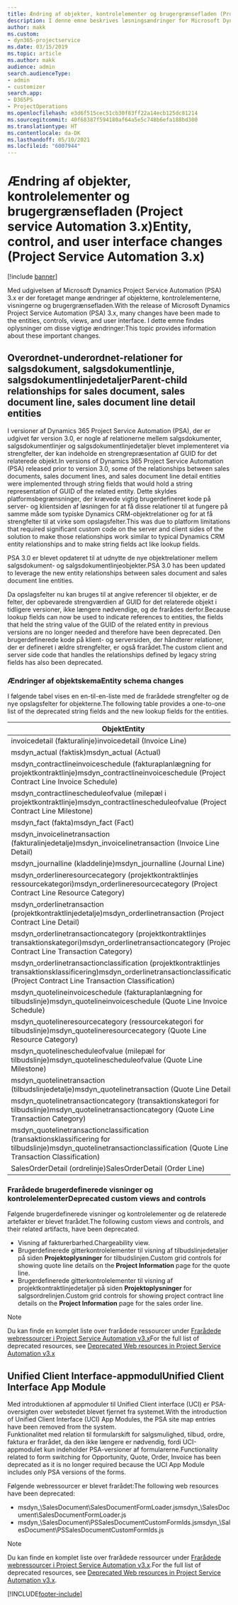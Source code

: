 ```yaml
---
title: Ændring af objekter, kontrolelementer og brugergrænsefladen (Project service Automation 3.x)
description: I denne emne beskrives løsningsændringer for Microsoft Dynamics Project Service Automation 3.x.
author: makk
ms.custom:
- dyn365-projectservice
ms.date: 03/15/2019
ms.topic: article
ms.author: makk
audience: admin
search.audienceType:
- admin
- customizer
search.app:
- D365PS
- ProjectOperations
ms.openlocfilehash: e3d6f515cec51cb30f83ff22a14ecb125dc81214
ms.sourcegitcommit: 40f68387f594180af64a5e5c748b6efa188bd300
ms.translationtype: HT
ms.contentlocale: da-DK
ms.lasthandoff: 05/10/2021
ms.locfileid: "6007944"
---
```

# <a name="entity-control-and-user-interface-changes-project-service-automation-3x"></a><span data-ttu-id="35a9e-103">Ændring af objekter, kontrolelementer og brugergrænsefladen (Project service Automation 3.x)</span><span class="sxs-lookup"><span data-stu-id="35a9e-103">Entity, control, and user interface changes (Project Service Automation 3.x)</span></span>

[!include [banner](../../includes/psa-now-project-operations.md)]


<span data-ttu-id="35a9e-104">Med udgivelsen af Microsoft Dynamics Project Service Automation (PSA) 3.x er der foretaget mange ændringer af objekterne, kontrolelementerne, visningerne og brugergrænsefladen.</span><span class="sxs-lookup"><span data-stu-id="35a9e-104">With the release of Microsoft Dynamics Project Service Automation (PSA) 3.x, many changes have been made to the entities, controls, views, and user interface.</span></span> <span data-ttu-id="35a9e-105">I dette emne findes oplysninger om disse vigtige ændringer:</span><span class="sxs-lookup"><span data-stu-id="35a9e-105">This topic provides information about these important changes.</span></span>

## <a name="parent-child-relationships-for-sales-document-sales-document-line-sales-document-line-detail-entities"></a><span data-ttu-id="35a9e-106">Overordnet-underordnet-relationer for salgsdokument, salgsdokumentlinje, salgsdokumentlinjedetaljer</span><span class="sxs-lookup"><span data-stu-id="35a9e-106">Parent-child relationships for sales document, sales document line, sales document line detail entities</span></span>
<span data-ttu-id="35a9e-107">I versioner af Dynamics 365 Project Service Automation (PSA), der er udgivet før version 3.0, er nogle af relationerne mellem salgsdokumenter, salgsdokumentlinjer og salgsdokumentlinjedetaljer blevet implementeret via strengfelter, der kan indeholde en strengrepræsentation af GUID for det relaterede objekt.</span><span class="sxs-lookup"><span data-stu-id="35a9e-107">In versions of Dynamics 365 Project Service Automation (PSA) released prior to version 3.0, some of the relationships between sales documents, sales document lines, and sales document line detail entities were implemented through string fields that would hold a string representation of GUID of the related entity.</span></span> <span data-ttu-id="35a9e-108">Dette skyldes platformsbegrænsninger, der krævede vigtig brugerdefineret kode på server- og klientsiden af løsningen for at få disse relationer til at fungere på samme måde som typiske Dynamics CRM-objektrelationer og for at få strengfelter til at virke som opslagsfelter.</span><span class="sxs-lookup"><span data-stu-id="35a9e-108">This was due to platform limitations that required significant custom code on the server and client sides of the solution to make those relationships work similar to typical Dynamics CRM entity relationships and to make string fields act like lookup fields.</span></span>

<span data-ttu-id="35a9e-109">PSA 3.0 er blevet opdateret til at udnytte de nye objektrelationer mellem salgsdokument- og salgsdokumentlinjeobjekter.</span><span class="sxs-lookup"><span data-stu-id="35a9e-109">PSA 3.0 has been updated to leverage the new entity relationships between sales document and sales document line entities.</span></span>

<span data-ttu-id="35a9e-110">Da opslagsfelter nu kan bruges til at angive referencer til objekter, er de felter, der opbevarede strengværdien af GUID for det relaterede objekt i tidligere versioner, ikke længere nødvendige, og de frarådes derfor.</span><span class="sxs-lookup"><span data-stu-id="35a9e-110">Because lookup fields can now be used to indicate references to entities, the fields that held the string value of the GUID of the related entity in previous versions are no longer needed and therefore have been deprecated.</span></span> <span data-ttu-id="35a9e-111">Den brugerdefinerede kode på klient- og serversiden, der håndterer relationer, der er defineret i ældre strengfelter, er også frarådet.</span><span class="sxs-lookup"><span data-stu-id="35a9e-111">The custom client and server side code that handles the relationships defined by legacy string fields has also been deprecated.</span></span>

### <a name="entity-schema-changes"></a><span data-ttu-id="35a9e-112">Ændringer af objektskema</span><span class="sxs-lookup"><span data-stu-id="35a9e-112">Entity schema changes</span></span>
<span data-ttu-id="35a9e-113">I følgende tabel vises en en-til-en-liste med de frarådede strengfelter og de nye opslagsfelter for objekterne.</span><span class="sxs-lookup"><span data-stu-id="35a9e-113">The following table provides a one-to-one list of the deprecated string fields and the new lookup fields for the entities.</span></span> 

 <span data-ttu-id="35a9e-114">Objekt</span><span class="sxs-lookup"><span data-stu-id="35a9e-114">Entity</span></span> |   <span data-ttu-id="35a9e-115">Frarådet felt (streng)</span><span class="sxs-lookup"><span data-stu-id="35a9e-115">Deprecated field (String)</span></span> | <span data-ttu-id="35a9e-116">Nyt felt (opslag)</span><span class="sxs-lookup"><span data-stu-id="35a9e-116">New field (Lookup)</span></span>
--- | --- | ---
<span data-ttu-id="35a9e-117">invoicedetail (fakturalinje)</span><span class="sxs-lookup"><span data-stu-id="35a9e-117">invoicedetail (Invoice Line)</span></span> |  <span data-ttu-id="35a9e-118">msdyn_contractline</span><span class="sxs-lookup"><span data-stu-id="35a9e-118">msdyn_contractline</span></span> |    <span data-ttu-id="35a9e-119">msdyn_contractlineid</span><span class="sxs-lookup"><span data-stu-id="35a9e-119">msdyn_contractlineid</span></span>
<span data-ttu-id="35a9e-120">msdyn_actual (faktisk)</span><span class="sxs-lookup"><span data-stu-id="35a9e-120">msdyn_actual (Actual)</span></span> | <span data-ttu-id="35a9e-121">msdyn_salescontractline</span><span class="sxs-lookup"><span data-stu-id="35a9e-121">msdyn_salescontractline</span></span> |   <span data-ttu-id="35a9e-122">msdyn_salescontractlineid</span><span class="sxs-lookup"><span data-stu-id="35a9e-122">msdyn_salescontractlineid</span></span>
<span data-ttu-id="35a9e-123">msdyn_contractlineinvoiceschedule (fakturaplanlægning for projektkontraktlinje)</span><span class="sxs-lookup"><span data-stu-id="35a9e-123">msdyn_contractlineinvoiceschedule (Project Contract Line Invoice Schedule)</span></span> |    <span data-ttu-id="35a9e-124">msdyn_contractline</span><span class="sxs-lookup"><span data-stu-id="35a9e-124">msdyn_contractline</span></span> |    <span data-ttu-id="35a9e-125">msdyn_contractlineid</span><span class="sxs-lookup"><span data-stu-id="35a9e-125">msdyn_contractlineid</span></span>
<span data-ttu-id="35a9e-126">msdyn_contractlinescheduleofvalue (milepæl i projektkontraktlinje)</span><span class="sxs-lookup"><span data-stu-id="35a9e-126">msdyn_contractlinescheduleofvalue (Project Contract Line Milestone)</span></span> |   <span data-ttu-id="35a9e-127">msdyn_contractline</span><span class="sxs-lookup"><span data-stu-id="35a9e-127">msdyn_contractline</span></span> |    <span data-ttu-id="35a9e-128">msdyn_contractlineid</span><span class="sxs-lookup"><span data-stu-id="35a9e-128">msdyn_contractlineid</span></span>
<span data-ttu-id="35a9e-129">msdyn_fact (fakta)</span><span class="sxs-lookup"><span data-stu-id="35a9e-129">msdyn_fact (Fact)</span></span> | <span data-ttu-id="35a9e-130">msdyn_salescontractline</span><span class="sxs-lookup"><span data-stu-id="35a9e-130">msdyn_salescontractline</span></span> |   <span data-ttu-id="35a9e-131">msdyn_salescontractlineid</span><span class="sxs-lookup"><span data-stu-id="35a9e-131">msdyn_salescontractlineid</span></span>
<span data-ttu-id="35a9e-132">msdyn_invoicelinetransaction (fakturalinjedetalje)</span><span class="sxs-lookup"><span data-stu-id="35a9e-132">msdyn_invoicelinetransaction (Invoice Line Detail)</span></span> | <span data-ttu-id="35a9e-133">msdyn_invoiceline</span><span class="sxs-lookup"><span data-stu-id="35a9e-133">msdyn_invoiceline</span></span> <br> <span data-ttu-id="35a9e-134">msdyn_salescontractline</span><span class="sxs-lookup"><span data-stu-id="35a9e-134">msdyn_salescontractline</span></span> | <span data-ttu-id="35a9e-135">msdyn_invoicelineid</span><span class="sxs-lookup"><span data-stu-id="35a9e-135">msdyn_invoicelineid</span></span> <br> <span data-ttu-id="35a9e-136">msdyn_salescontractlineid</span><span class="sxs-lookup"><span data-stu-id="35a9e-136">msdyn_salescontractlineid</span></span>
<span data-ttu-id="35a9e-137">msdyn_journalline (kladdelinje)</span><span class="sxs-lookup"><span data-stu-id="35a9e-137">msdyn_journalline (Journal Line)</span></span> |  <span data-ttu-id="35a9e-138">msdyn_salescontractline</span><span class="sxs-lookup"><span data-stu-id="35a9e-138">msdyn_salescontractline</span></span> |   <span data-ttu-id="35a9e-139">msdyn_salescontractlineid</span><span class="sxs-lookup"><span data-stu-id="35a9e-139">msdyn_salescontractlineid</span></span>
<span data-ttu-id="35a9e-140">msdyn_orderlineresourcecategory (projektkontraktlinjes ressourcekategori)</span><span class="sxs-lookup"><span data-stu-id="35a9e-140">msdyn_orderlineresourcecategory (Project Contract Line Resource Category)</span></span> | <span data-ttu-id="35a9e-141">msdyn_salescontractline</span><span class="sxs-lookup"><span data-stu-id="35a9e-141">msdyn_salescontractline</span></span> |   <span data-ttu-id="35a9e-142">msdyn_contractlineid</span><span class="sxs-lookup"><span data-stu-id="35a9e-142">msdyn_contractlineid</span></span>
<span data-ttu-id="35a9e-143">msdyn_orderlinetransaction (projektkontraktlinjedetalje)</span><span class="sxs-lookup"><span data-stu-id="35a9e-143">msdyn_orderlinetransaction (Project Contract Line Detail)</span></span> | <span data-ttu-id="35a9e-144">msdyn_salescontractline</span><span class="sxs-lookup"><span data-stu-id="35a9e-144">msdyn_salescontractline</span></span> |   <span data-ttu-id="35a9e-145">msdyn_salescontractlineid</span><span class="sxs-lookup"><span data-stu-id="35a9e-145">msdyn_salescontractlineid</span></span>
<span data-ttu-id="35a9e-146">msdyn_orderlinetransactioncategory (projektkontraktlinjes transaktionskategori)</span><span class="sxs-lookup"><span data-stu-id="35a9e-146">msdyn_orderlinetransactioncategory (Project Contract Line Transaction Category)</span></span> |   <span data-ttu-id="35a9e-147">msdyn_contractline</span><span class="sxs-lookup"><span data-stu-id="35a9e-147">msdyn_contractline</span></span> |    <span data-ttu-id="35a9e-148">msdyn_contractlineid</span><span class="sxs-lookup"><span data-stu-id="35a9e-148">msdyn_contractlineid</span></span>
<span data-ttu-id="35a9e-149">msdyn_orderlinetransactionclassification (projektkontraktlinjes transaktionsklassificering)</span><span class="sxs-lookup"><span data-stu-id="35a9e-149">msdyn_orderlinetransactionclassification (Project Contract Line Transaction Classification)</span></span> |   <span data-ttu-id="35a9e-150">msdyn_contractline</span><span class="sxs-lookup"><span data-stu-id="35a9e-150">msdyn_contractline</span></span> |    <span data-ttu-id="35a9e-151">msdyn_contractlineid</span><span class="sxs-lookup"><span data-stu-id="35a9e-151">msdyn_contractlineid</span></span>
<span data-ttu-id="35a9e-152">msdyn_quotelineinvoiceschedule (fakturaplanlægning for tilbudslinje)</span><span class="sxs-lookup"><span data-stu-id="35a9e-152">msdyn_quotelineinvoiceschedule (Quote Line Invoice Schedule)</span></span> |  <span data-ttu-id="35a9e-153">msdyn_quoteline</span><span class="sxs-lookup"><span data-stu-id="35a9e-153">msdyn_quoteline</span></span> |   <span data-ttu-id="35a9e-154">msdyn_quotelineid</span><span class="sxs-lookup"><span data-stu-id="35a9e-154">msdyn_quotelineid</span></span>
<span data-ttu-id="35a9e-155">msdyn_quotelineresourcecategory (ressourcekategori for tilbudslinje)</span><span class="sxs-lookup"><span data-stu-id="35a9e-155">msdyn_quotelineresourcecategory (Quote Line Resource Category)</span></span> |    <span data-ttu-id="35a9e-156">msdyn_quoteline</span><span class="sxs-lookup"><span data-stu-id="35a9e-156">msdyn_quoteline</span></span> |   <span data-ttu-id="35a9e-157">msdyn_quotelineid</span><span class="sxs-lookup"><span data-stu-id="35a9e-157">msdyn_quotelineid</span></span>
<span data-ttu-id="35a9e-158">msdyn_quotelinescheduleofvalue (milepæl for tilbudslinje)</span><span class="sxs-lookup"><span data-stu-id="35a9e-158">msdyn_quotelinescheduleofvalue (Quote Line Milestone)</span></span> | <span data-ttu-id="35a9e-159">msdyn_quoteline</span><span class="sxs-lookup"><span data-stu-id="35a9e-159">msdyn_quoteline</span></span> |   <span data-ttu-id="35a9e-160">msdyn_quotelineid</span><span class="sxs-lookup"><span data-stu-id="35a9e-160">msdyn_quotelineid</span></span>
<span data-ttu-id="35a9e-161">msdyn_quotelinetransaction (tilbudslinjedetalje)</span><span class="sxs-lookup"><span data-stu-id="35a9e-161">msdyn_quotelinetransaction (Quote Line Detail)</span></span> |    <span data-ttu-id="35a9e-162">msdyn_quoteline</span><span class="sxs-lookup"><span data-stu-id="35a9e-162">msdyn_quoteline</span></span> |   <span data-ttu-id="35a9e-163">msdyn_quotelineid</span><span class="sxs-lookup"><span data-stu-id="35a9e-163">msdyn_quotelineid</span></span>
<span data-ttu-id="35a9e-164">msdyn_quotelinetransactioncategory (transaktionskategori for tilbudslinje)</span><span class="sxs-lookup"><span data-stu-id="35a9e-164">msdyn_quotelinetransactioncategory (Quote Line Transaction Category)</span></span> |  <span data-ttu-id="35a9e-165">msdyn_quoteline</span><span class="sxs-lookup"><span data-stu-id="35a9e-165">msdyn_quoteline</span></span> |   <span data-ttu-id="35a9e-166">msdyn_quotelineid</span><span class="sxs-lookup"><span data-stu-id="35a9e-166">msdyn_quotelineid</span></span>
<span data-ttu-id="35a9e-167">msdyn_quotelinetransactionclassification (transaktionsklassificering for tilbudslinje)</span><span class="sxs-lookup"><span data-stu-id="35a9e-167">msdyn_quotelinetransactionclassification (Quote Line Transaction Classification)</span></span> |  <span data-ttu-id="35a9e-168">msdyn_quoteline</span><span class="sxs-lookup"><span data-stu-id="35a9e-168">msdyn_quoteline</span></span> |   <span data-ttu-id="35a9e-169">msdyn_quotelineid</span><span class="sxs-lookup"><span data-stu-id="35a9e-169">msdyn_quotelineid</span></span>
<span data-ttu-id="35a9e-170">SalesOrderDetail (ordrelinje)</span><span class="sxs-lookup"><span data-stu-id="35a9e-170">SalesOrderDetail (Order Line)</span></span> | <span data-ttu-id="35a9e-171">msdyn_quotelineid</span><span class="sxs-lookup"><span data-stu-id="35a9e-171">msdyn_quotelineid</span></span> | <span data-ttu-id="35a9e-172">msdyn_quoteline</span><span class="sxs-lookup"><span data-stu-id="35a9e-172">msdyn_quoteline</span></span> 

### <a name="deprecated-custom-views-and-controls"></a><span data-ttu-id="35a9e-173">Frarådede brugerdefinerede visninger og kontrolelementer</span><span class="sxs-lookup"><span data-stu-id="35a9e-173">Deprecated custom views and controls</span></span>
<span data-ttu-id="35a9e-174">Følgende brugerdefinerede visninger og kontrolelementer og de relaterede artefakter er blevet frarådet.</span><span class="sxs-lookup"><span data-stu-id="35a9e-174">The following custom views and controls, and their related artifacts, have been deprecated.</span></span>

- <span data-ttu-id="35a9e-175">Visning af fakturerbarhed.</span><span class="sxs-lookup"><span data-stu-id="35a9e-175">Chargeability view.</span></span>
- <span data-ttu-id="35a9e-176">Brugerdefinerede gitterkontrolelementer til visning af tilbudslinjedetaljer på siden **Projektoplysninger** for tilbudslinjen.</span><span class="sxs-lookup"><span data-stu-id="35a9e-176">Custom grid controls for showing quote line details on the **Project Information** page for the quote line.</span></span>
- <span data-ttu-id="35a9e-177">Brugerdefinerede gitterkontrolelementer til visning af projektkontraktlinjedetaljer på siden **Projektoplysninger** for salgsordrelinjen.</span><span class="sxs-lookup"><span data-stu-id="35a9e-177">Custom grid controls for showing project contract line details on the **Project Information** page for the sales order line.</span></span>

> [!NOTE]
> <span data-ttu-id="35a9e-178">Du kan finde en komplet liste over frarådede ressourcer under [Frarådede webressourcer i Project Service Automation v3.x](../developer-guides/web-resources-deprecated-v3.x.md)</span><span class="sxs-lookup"><span data-stu-id="35a9e-178">For the full list of deprecated resources, see [Deprecated Web resources in Project Service Automation v3.x](../developer-guides/web-resources-deprecated-v3.x.md)</span></span>

## <a name="unified-client-interface-app-module"></a><span data-ttu-id="35a9e-179">Unified Client Interface-appmodul</span><span class="sxs-lookup"><span data-stu-id="35a9e-179">Unified Client Interface App Module</span></span>
<span data-ttu-id="35a9e-180">Med introduktionen af appmoduler til Unified Client interface (UCI) er PSA-oversigten over webstedet blevet fjernet fra systemet.</span><span class="sxs-lookup"><span data-stu-id="35a9e-180">With the introduction of Unified Client Interface (UCI) App Modules, the PSA site map entries have been removed from the system.</span></span>  
<span data-ttu-id="35a9e-181">Funktionalitet med relation til formularskift for salgsmulighed, tilbud, ordre, faktura er frarådet, da den ikke længere er nødvendig, fordi UCI-appmodulet kun indeholder PSA-versioner af formularerne.</span><span class="sxs-lookup"><span data-stu-id="35a9e-181">Functionality related to form switching for Opportunity, Quote, Order, Invoice has been deprecated as it is no longer required because the UCI App Module includes only PSA versions of the forms.</span></span>  

<span data-ttu-id="35a9e-182">Følgende webressourcer er blevet frarådet:</span><span class="sxs-lookup"><span data-stu-id="35a9e-182">The following web resources have been deprecated:</span></span>

- <span data-ttu-id="35a9e-183">msdyn_\SalesDocument\SalesDocumentFormLoader.js</span><span class="sxs-lookup"><span data-stu-id="35a9e-183">msdyn_\SalesDocument\SalesDocumentFormLoader.js</span></span>
- <span data-ttu-id="35a9e-184">msdyn_\SalesDocument\PSSalesDocumentCustomFormIds.js</span><span class="sxs-lookup"><span data-stu-id="35a9e-184">msdyn_\SalesDocument\PSSalesDocumentCustomFormIds.js</span></span>

> [!NOTE]
> <span data-ttu-id="35a9e-185">Du kan finde en komplet liste over frarådede ressourcer under [Frarådede webressourcer i Project Service Automation v3.x](../developer-guides/web-resources-deprecated-v3.x.md).</span><span class="sxs-lookup"><span data-stu-id="35a9e-185">For the full list of deprecated resources, see [Deprecated Web resources in Project Service Automation v3.x](../developer-guides/web-resources-deprecated-v3.x.md).</span></span>




[!INCLUDE[footer-include](../../includes/footer-banner.md)]